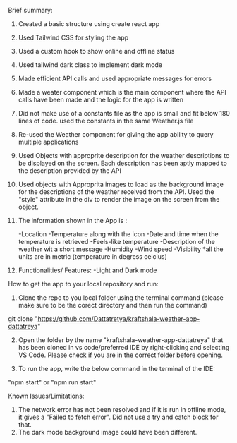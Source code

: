 Brief summary:

1. Created a basic structure using create react app
2. Used Tailwind CSS for styling the app
3. Used a custom hook to show online and offline status
4. Used tailwind dark class to implement dark mode
5. Made efficient API calls and used appropriate messages for errors
6. Made a weater component which is the main component where the API calls have been made and the logic for the app is written
7. Did not make use of a constants file as the app is small and fit below 180 lines of code. used the constants in the same Weather.js file
8. Re-used the Weather component for giving the app ability to query multiple applications
9. Used Objects with approprite description for the weather descriptions to be displayed on the screen. Each description has been aptly mapped to the description provided by the API
10. Used objects with Approprita images to load as the background image for the descriptions of the weather received from the API. Used the "style" attribute in the div to render the image on the screen from the object.
11. The information shown in the App is :

    -Location
    -Temperature along with the icon
    -Date and time when the temperature is retrieved
    -Feels-like temperature
    -Description of the weather wit a short message
    -Humidity
    -Wind speed
    -Visibility
    *all the units are in metric (temperature in degress celcius)
12. Functionalities/ Features:
    -Light and Dark mode






How to get the app to your local repository and run:

1. Clone the repo to you local folder using the terminal command (please make sure to be the corect directory and then run the command)

git clone "https://github.com/Dattatretya/kraftshala-weather-app-dattatreya"

2. Open the folder by the name "kraftshala-weather-app-dattatreya" that has been cloned in vs code/preferred IDE by right-clicking and selecting VS Code. Please check if you are in the correct folder before opening.

3. To run the app, write the below command in the terminal of the IDE:

"npm start" 
or 
"npm run start"


Known Issues/Limitations:

1. The network error has not been resolved and if it is run in offline mode, it gives a "Failed to fetch error". Did not use a try and catch block for that.
2. The dark mode background image could have been different.
